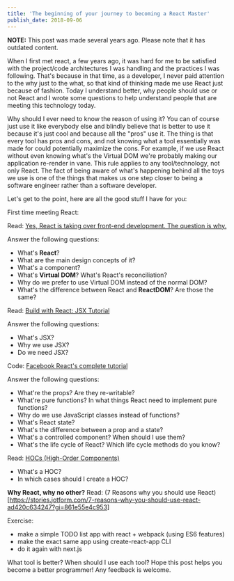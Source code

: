 ```yaml
---
title: 'The beginning of your journey to becoming a React Master'
publish_date: 2018-09-06
---
```


**NOTE:** This post was made several years ago. Please note that it has outdated content.

When I first met react, a few years ago, it was hard for me to be satisfied with the project/code architectures I was handling and the practices I was following. That's because in that time, as a developer, I never paid attention to the why just to the what, so that kind of thinking made me use React just because of fashion. Today I understand better, why people should use or not React and I wrote some questions to help understand people that are meeting this technology today.

Why should I ever need to know the reason of using it? You can of course just use it like everybody else and blindly believe that is better to use it because it's just cool and because all the "pros" use it. The thing is that every tool has pros and cons, and not knowing what a tool essentially was made for could potentially maximize the cons. For example, if we use React without even knowing what's the Virtual DOM we're probably making our application re-render in vane. This rule applies to any tool/technology, not only React. The fact of being aware of what's happening behind all the toys we use is one of the things that makes us one step closer to being a software engineer rather than a software developer.

Let's get to the point, here are all the good stuff I have for you:

First time meeting React:

Read: [Yes, React is taking over front-end development. The question is why.](https://www.freecodecamp.org/news/yes-react-is-taking-over-front-end-development-the-question-is-why-40837af8ab76)

Answer the following questions:

- What's **React**?
- What are the main design concepts of it?
- What's a component?
- What's **Virtual DOM**? What's React's reconciliation?
- Why do we prefer to use Virtual DOM instead of the normal DOM?
- What's the difference between React and **ReactDOM**? Are those the same?

Read: [Build with React: JSX Tutorial](https://buildwithreact.com/tutorial/jsx)

Answer the following questions:

- What's JSX?
- Why we use JSX?
- Do we need JSX?

Code: [Facebook React's complete tutorial](https://reactjs.org/docs/hello-world.html)

Answer the following questions:

- What're the props? Are they re-writable?
- What're pure functions? In what things React need to implement pure functions?
- Why do we use JavaScript classes instead of functions?
- What's React state?
- What's the difference between a prop and a state?
- What's a controlled component? When should I use them?
- What's the life cycle of React? Which life cycle methods do you know?

Read: [HOCs (High-Order Components)](https://reactjs.org/docs/higher-order-components.html)

- What's a HOC?
- In which cases should I create a HOC?

**Why React, why no other?**
Read: (7 Reasons why you should use React)[https://stories.jotform.com/7-reasons-why-you-should-use-react-ad420c634247?gi=861e55e4c953]

Exercise:

- make a simple TODO list app with react + webpack (using ES6 features)
- make the exact same app using create-react-app CLI
- do it again with next.js

What tool is better? When should I use each tool?
Hope this post helps you become a better programmer! Any feedback is welcome.
